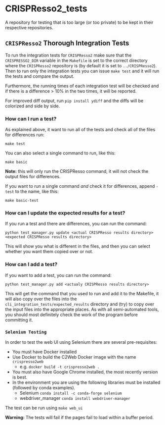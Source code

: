 # CRISPResso2_tests

A repository for testing that is too large (or too private) to be kept in their respective repositories.

## `CRISPResso2` Thorough Integration Tests

To run the integration tests for `CRISPResso2` make sure that the `CRISPRESSO2_DIR` variable in the `Makefile` is set to the correct directory where the `CRISPResso2` repository is (by default it is set to `../CRISPResso2`).
Then to run only the integration tests you can issue `make test` and it will run the tests and compare the output.

Furthermore, the running times of each integration test will be checked and if there is a difference > 10% in the two times, it will be reported.

For improved diff output, run `pip install ydiff` and the diffs will be colorized and side by side.

### How can I run a test?

As explained above, it want to run all of the tests and check all of the files for differences run:

``` shell
make test
```

You can also select a single command to run, like this:

``` shell
make basic
```

**Note:** this will only run the CRISPResso command, it will not check the output files for differences.

If you want to run a single command *and* check it for differences, append `-test` to the name, like this:

``` shell
make basic-test
```

### How can I update the expected results for a test?

If you run a test and there are differences, you can run the command:

```shell
python test_manager.py update <actual CRISPResso results directory> <expected CRISPResso results directory>

```

This will show you what is different in the files, and then you can select whether you want them copied over or not.

### How can I add a test?

If you want to add a test, you can run the command:

``` shell
python test_manager.py add <actualy CRISPResso results directory>
```

This will get the command that you used to run and add it to the Makefile, it will also copy over the files into the `cli_integration_tests/expected_results` directory and (try) to copy over the input files into the appropriate places.
As with all semi-automated tools, you should most definitely check the work of the program before committing it.

### `Selenium Testing`

In order to test the web UI using Selenium there are several pre-requisites:

+ You must have Docker installed
+ Use Docker to build the C2Web Docker image with the name `crispresso2web`
  + e.g. `docker build -t crispresso2web .`
+ You must also have Google Chrome installed, the most recently version is best.
+ In the environment you are using the following libraries must be installed (followed by conda examples).
  + Selenium `conda install -c conda-forge selenium`
  + webdriver_manager `conda install webdriver-manager`

The test can be run using `make web_ui`

**Warning:** The tests will fail if the pages fail to load within a buffer period.
